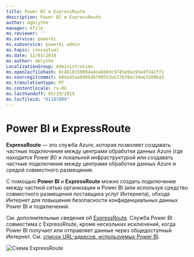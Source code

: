 ```yaml
---
title: Power BI и ExpressRoute
description: Power BI и ExpressRoute
author: mgblythe
manager: kfile
ms.reviewer: ''
ms.service: powerbi
ms.subservice: powerbi-admin
ms.topic: conceptual
ms.date: 12/03/2018
ms.author: mblythe
LocalizationGroup: Administration
ms.openlocfilehash: 0c4618150094a4eabb0dc9745e9ac93e4f342ff1
ms.sourcegitcommit: 60dad5aa0d85db790553e537bf8ac34ee3289ba3
ms.translationtype: MT
ms.contentlocale: ru-RU
ms.lasthandoff: 05/29/2019
ms.locfileid: "61187899"
---
```

# <a name="power-bi-and-expressroute"></a>Power BI и ExpressRoute

**ExpressRoute** — это служба Azure, которая позволяет создавать частные подключения между центрами обработки данных Azure (где находится Power BI) и локальной инфраструктурой или создавать частные подключения между центрами обработки данных Azure и средой совместного размещения.

С помощью **Power BI** и **ExpressRoute** можно создать подключение между частной сетью организации и Power BI (или используя средство совместного размещения поставщика услуг Интернета), обходя Интернет для повышения безопасности конфиденциальных данных Power BI и подключений.

См. дополнительные сведения об [ExpressRoute](/azure/expressroute/expressroute-introduction). Служба Power BI совместима с ExpressRoute, кроме нескольких исключений, когда Power BI получает или отправляет данные через общедоступный Интернет. См. [список URL-адресов, используемых Power BI](power-bi-whitelist-urls.md).

![Схема ExpressRoute](media/service-admin-power-bi-expressroute/pbi_expressroute_1.png)